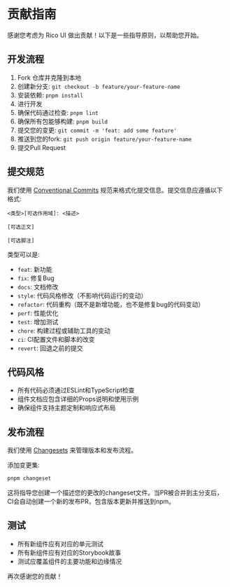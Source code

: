 # 贡献指南

感谢您考虑为 Rico UI 做出贡献！以下是一些指导原则，以帮助您开始。

## 开发流程

1. Fork 仓库并克隆到本地
2. 创建新分支: `git checkout -b feature/your-feature-name`
3. 安装依赖: `pnpm install`
4. 进行开发
5. 确保代码通过检查: `pnpm lint`
6. 确保所有包能够构建: `pnpm build`
7. 提交您的变更: `git commit -m 'feat: add some feature'`
8. 推送到您的fork: `git push origin feature/your-feature-name`
9. 提交Pull Request

## 提交规范

我们使用 [Conventional Commits](https://www.conventionalcommits.org/) 规范来格式化提交信息。提交信息应遵循以下格式:

```
<类型>[可选作用域]: <描述>

[可选正文]

[可选脚注]
```

类型可以是:

- `feat`: 新功能
- `fix`: 修复Bug
- `docs`: 文档修改
- `style`: 代码风格修改（不影响代码运行的变动）
- `refactor`: 代码重构（既不是新增功能，也不是修复bug的代码变动）
- `perf`: 性能优化
- `test`: 增加测试
- `chore`: 构建过程或辅助工具的变动
- `ci`: CI配置文件和脚本的改变
- `revert`: 回退之前的提交

## 代码风格

- 所有代码必须通过ESLint和TypeScript检查
- 组件文档应包含详细的Props说明和使用示例
- 确保组件支持主题定制和响应式布局

## 发布流程

我们使用 [Changesets](https://github.com/changesets/changesets) 来管理版本和发布流程。

添加变更集:

```bash
pnpm changeset
```

这将指导您创建一个描述您的更改的changeset文件。当PR被合并到主分支后，CI会自动创建一个新的发布PR，包含版本更新并推送到npm。

## 测试

- 所有新组件应有对应的单元测试
- 所有新组件应有对应的Storybook故事
- 测试应覆盖组件的主要功能和边缘情况

再次感谢您的贡献！ 